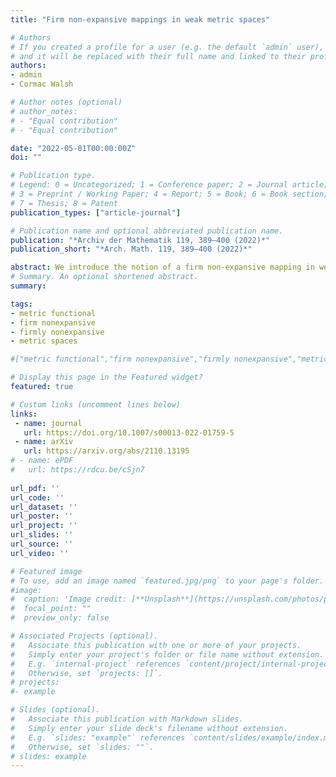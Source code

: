 ```yaml
---
title: "Firm non-expansive mappings in weak metric spaces"

# Authors
# If you created a profile for a user (e.g. the default `admin` user), write the username (folder name) here 
# and it will be replaced with their full name and linked to their profile.
authors:
- admin
- Cormac Walsh

# Author notes (optional)
# author_notes:
# - "Equal contribution"
# - "Equal contribution"

date: "2022-05-01T00:00:00Z"
doi: ""

# Publication type.
# Legend: 0 = Uncategorized; 1 = Conference paper; 2 = Journal article;
# 3 = Preprint / Working Paper; 4 = Report; 5 = Book; 6 = Book section;
# 7 = Thesis; 8 = Patent
publication_types: ["article-journal"]

# Publication name and optional abbreviated publication name.
publication: "*Archiv der Mathematik 119, 389–400 (2022)*"
publication_short: "*Arch. Math. 119, 389–400 (2022)*"

abstract: We introduce the notion of a firm non-expansive mapping in weak metric spaces, extending previous work for Banach spaces and certain geodesic spaces. We prove that, for firm non-expansive mappings, the minimal displacement, the linear rate of escape, and the asymptotic step size are all equal. This generalises a theorem by Reich and Shafrir.   
# Summary. An optional shortened abstract.
summary:   

tags: 
- metric functional
- firm nonexpansive
- firmly nonexpansive
- metric spaces

#["metric functional","firm nonexpansive","firmly nonexpansive","metric spaces","minimal displacement","escape rate","asymptotic step size"]

# Display this page in the Featured widget?
featured: true

# Custom links (uncomment lines below)
links:
 - name: journal
   url: https://doi.org/10.1007/s00013-022-01759-5
 - name: arXiv
   url: https://arxiv.org/abs/2110.13195
# - name: ePDF
#   url: https://rdcu.be/cSjn7
 
url_pdf: ''
url_code: ''
url_dataset: ''
url_poster: ''
url_project: ''
url_slides: ''
url_source: ''
url_video: ''

# Featured image
# To use, add an image named `featured.jpg/png` to your page's folder. 
#image:
#  caption: 'Image credit: [**Unsplash**](https://unsplash.com/photos/pLCdAaMFLTE)'
#  focal_point: ""
#  preview_only: false

# Associated Projects (optional).
#   Associate this publication with one or more of your projects.
#   Simply enter your project's folder or file name without extension.
#   E.g. `internal-project` references `content/project/internal-project/index.md`.
#   Otherwise, set `projects: []`.
# projects:
#- example

# Slides (optional).
#   Associate this publication with Markdown slides.
#   Simply enter your slide deck's filename without extension.
#   E.g. `slides: "example"` references `content/slides/example/index.md`.
#   Otherwise, set `slides: ""`.
# slides: example
---
```

